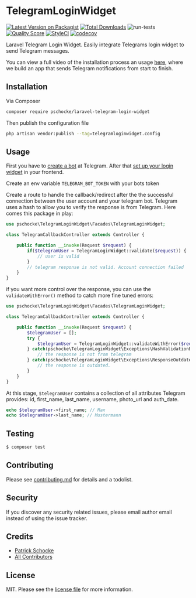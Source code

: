 # TelegramLoginWidget

[![Latest Version on Packagist][ico-version]][link-packagist]
[![Total Downloads][ico-downloads]][link-downloads]
![run-tests](https://github.com/pschocke/laravel-telegram-login-widget/workflows/run-tests/badge.svg?branch=master)
[![Quality Score][ico-scrutinizer]][link-scrutinizer]
[![StyleCI][ico-styleci]][link-styleci]
[![codecov][ico-codecov]][link-codecov]

Laravel Telegram Login Widget. Easily integrate Telegrams login widget to send Telegram messages.

You can view a full video of the installation process an usage [here](https://www.youtube.com/watch?v=tUATaHDW6FY), where we build an app that sends Telegram notifications from start to finish.

## Installation

Via Composer

``` bash
composer require pschocke/laravel-telegram-login-widget
```

Then publish the configuration file
``` bash
php artisan vendor:publish --tag=telegramloginwidget.config
```

## Usage

First you have to [create a bot](https://core.telegram.org/bots#3-how-do-i-create-a-bot) at Telegram.
After that [set up your login widget](https://core.telegram.org/widgets/login) in your frontend.

Create an env variable `TELEGRAM_BOT_TOKEN` with your bots token

Create a route to handle the callback/redirect after the the successful connection between the user account and 
your telegram bot. Telegram uses a hash to allow you to verify the response is from Telegram. Here comes this package in play:

```php
use pschocke\TelegramLoginWidget\Facades\TelegramLoginWidget;

class TelegramCallbackController extends Controller {

    public function __invoke(Request $request) {
        if($telegramUser = TelegramLoginWidget::validate($request)) {
            // user is valid
        }
        // telegram response is not valid. Account connection failed
    }
}
```

if you want more control over the response, you can use the `validateWithError()` method to catch more fine tuned errors: 

```php
use pschocke\TelegramLoginWidget\Facades\TelegramLoginWidget;

class TelegramCallbackController extends Controller {

    public function __invoke(Request $request) {
        $telegramUser = [];
        try {
            $telegramUser = TelegramLoginWidget::validateWithError($request);
        } catch(pschocke\TelegramLoginWidget\Exceptions\HashValidationException $e) {
            // the response is not from telegram
        } catch(pschocke\TelegramLoginWidget\Exceptions\ResponseOutdatedException $e) {
            // the response is outdated.
        }
    }
}
```

At this stage, `$telegramUser` contains a collection of all attributes Telegram provides: id, first_name, last_name, username, photo_url and auth_date.

```php
echo $telegramUser->first_name; // Max
echo $telegramUser->last_name; // Mustermann 
```

## Testing

``` bash
$ composer test
```

## Contributing

Please see [contributing.md](contributing.md) for details and a todolist.

## Security

If you discover any security related issues, please email author email instead of using the issue tracker.

## Credits

- [Patrick Schocke][link-author]
- [All Contributors][link-contributors]

## License

MIT. Please see the [license file](license.md) for more information.

[ico-version]: https://img.shields.io/packagist/v/pschocke/laravel-telegram-login-widget.svg?style=flat-square
[ico-downloads]: https://img.shields.io/packagist/dt/pschocke/laravel-telegram-login-widget.svg?style=flat-square
[ico-travis]: https://img.shields.io/travis/pschocke/laravel-telegram-login-widget/master.svg?style=flat-square
[ico-styleci]: https://styleci.io/repos/242549196/shield
[ico-scrutinizer]: https://img.shields.io/scrutinizer/g/pschocke/laravel-telegram-login-widget.svg?style=flat-square
[ico-codecov]: https://codecov.io/gh/pschocke/laravel-telegram-login-widget/branch/master/graph/badge.svg

[link-packagist]: https://packagist.org/packages/pschocke/laravel-telegram-login-widget
[link-downloads]: https://packagist.org/packages/pschocke/laravel-telegram-login-widget
[link-travis]: https://travis-ci.org/pschocke/laravel-telegram-login-widget
[link-styleci]: https://styleci.io/repos/242549196
[link-scrutinizer]: https://scrutinizer-ci.com/g/pschocke/laravel-telegram-login-widget
[link-codecov]: https://codecov.io/gh/pschocke/laravel-telegram-login-widget
[link-author]: https://github.com/pschocke
[link-contributors]: ../../contributors
